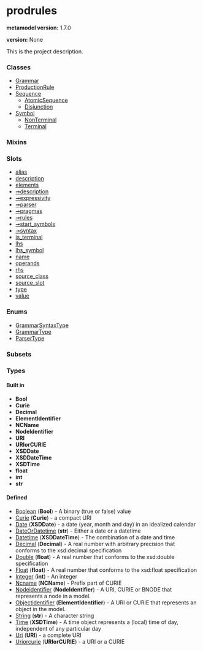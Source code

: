
# prodrules


**metamodel version:** 1.7.0

**version:** None


This is the project description.


### Classes

 * [Grammar](Grammar.md)
 * [ProductionRule](ProductionRule.md)
 * [Sequence](Sequence.md)
     * [AtomicSequence](AtomicSequence.md)
     * [Disjunction](Disjunction.md)
 * [Symbol](Symbol.md)
     * [NonTerminal](NonTerminal.md)
     * [Terminal](Terminal.md)

### Mixins


### Slots

 * [alias](alias.md)
 * [description](description.md)
 * [elements](elements.md)
 * [➞description](grammar__description.md)
 * [➞expressivity](grammar__expressivity.md)
 * [➞parser](grammar__parser.md)
 * [➞pragmas](grammar__pragmas.md)
 * [➞rules](grammar__rules.md)
 * [➞start_symbols](grammar__start_symbols.md)
 * [➞syntax](grammar__syntax.md)
 * [is_terminal](is_terminal.md)
 * [lhs](lhs.md)
 * [lhs_symbol](lhs_symbol.md)
 * [name](name.md)
 * [operands](operands.md)
 * [rhs](rhs.md)
 * [source_class](source_class.md)
 * [source_slot](source_slot.md)
 * [type](type.md)
 * [value](value.md)

### Enums

 * [GrammarSyntaxType](GrammarSyntaxType.md)
 * [GrammarType](GrammarType.md)
 * [ParserType](ParserType.md)

### Subsets


### Types


#### Built in

 * **Bool**
 * **Curie**
 * **Decimal**
 * **ElementIdentifier**
 * **NCName**
 * **NodeIdentifier**
 * **URI**
 * **URIorCURIE**
 * **XSDDate**
 * **XSDDateTime**
 * **XSDTime**
 * **float**
 * **int**
 * **str**

#### Defined

 * [Boolean](types/Boolean.md)  (**Bool**)  - A binary (true or false) value
 * [Curie](types/Curie.md)  (**Curie**)  - a compact URI
 * [Date](types/Date.md)  (**XSDDate**)  - a date (year, month and day) in an idealized calendar
 * [DateOrDatetime](types/DateOrDatetime.md)  (**str**)  - Either a date or a datetime
 * [Datetime](types/Datetime.md)  (**XSDDateTime**)  - The combination of a date and time
 * [Decimal](types/Decimal.md)  (**Decimal**)  - A real number with arbitrary precision that conforms to the xsd:decimal specification
 * [Double](types/Double.md)  (**float**)  - A real number that conforms to the xsd:double specification
 * [Float](types/Float.md)  (**float**)  - A real number that conforms to the xsd:float specification
 * [Integer](types/Integer.md)  (**int**)  - An integer
 * [Ncname](types/Ncname.md)  (**NCName**)  - Prefix part of CURIE
 * [Nodeidentifier](types/Nodeidentifier.md)  (**NodeIdentifier**)  - A URI, CURIE or BNODE that represents a node in a model.
 * [Objectidentifier](types/Objectidentifier.md)  (**ElementIdentifier**)  - A URI or CURIE that represents an object in the model.
 * [String](types/String.md)  (**str**)  - A character string
 * [Time](types/Time.md)  (**XSDTime**)  - A time object represents a (local) time of day, independent of any particular day
 * [Uri](types/Uri.md)  (**URI**)  - a complete URI
 * [Uriorcurie](types/Uriorcurie.md)  (**URIorCURIE**)  - a URI or a CURIE
